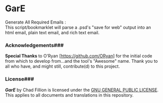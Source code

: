 GarE
============

Generate All Required Emails :<br>
This script/bookmarklet will parse a .psd's "save for web"  output into an html email, plain text email, and rich text email.


### Acknowledgements###

**Special Thanks** to O'Ryan [https://github.com/ORyan] for the initial code from which to develop from...and the tool's "Awesome" name. Thank you to all who have, and might still, contribute(d) to this project.


### License###
**_GarE_** by Chad Fillion is licensed under the [GNU GENERAL PUBLIC LICENSE](https://www.gnu.org/copyleft/gpl.html). This applies to all documents and translations in this repository.
